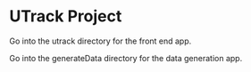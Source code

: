 # UTrack Project

Go into the utrack directory for the front end app.

Go into the generateData directory for the data generation app.
